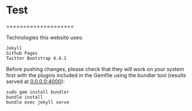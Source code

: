 # Test
====================

Technologies this website uses:  

    Jekyll  
    Github Pages  
    Twitter Bootstrap 4.4.1

Before pushing changes, please check that they will work on your system first with the plugins included in the Gemfile using the bundler tool (results served at [0.0.0.0:4000](0.0.0.0:4000)):

    sudo gem install bundler
    bundle install
    bundle exec jekyll serve
    

